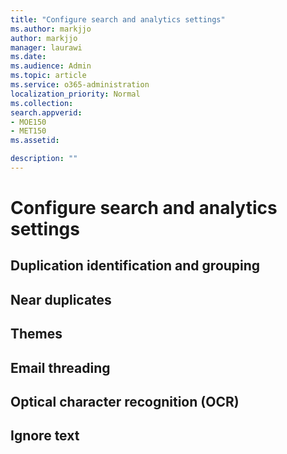 ```yaml
---
title: "Configure search and analytics settings"
ms.author: markjjo
author: markjjo
manager: laurawi
ms.date: 
ms.audience: Admin
ms.topic: article
ms.service: o365-administration
localization_priority: Normal
ms.collection: 
search.appverid: 
- MOE150
- MET150
ms.assetid: 

description: ""
---
```


# Configure search and analytics settings


## Duplication identification and grouping


## Near duplicates


## Themes


## Email threading


## Optical character recognition (OCR)


## Ignore text

